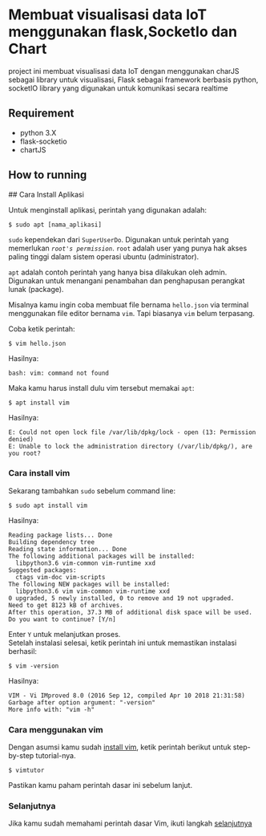 # Membuat visualisasi data IoT menggunakan flask,SocketIo dan Chart
project ini membuat visualisasi data IoT dengan menggunakan charJS sebagai library untuk visualisasi, Flask sebagai framework berbasis python, socketIO library yang digunakan untuk komunikasi  secara realtime

<h2>Requirement</h2>
<ul>
  <li>python 3.X</li>
  <li>flask-socketio</li>
  <li>chartJS</li>
</ul>

<h2>How to running</h2>
## Cara Install Aplikasi

Untuk menginstall aplikasi, perintah yang digunakan adalah:
```terminal
$ sudo apt [nama_aplikasi]
```

`sudo` kependekan dari `SuperUserDo`. Digunakan untuk perintah yang memerlukan *`root's permission`*. `root` adalah user yang punya hak akses paling tinggi dalam sistem operasi ubuntu (administrator). 

`apt` adalah contoh perintah yang hanya bisa dilakukan oleh admin. Digunakan untuk menangani penambahan dan penghapusan perangkat lunak (package).

Misalnya kamu ingin coba membuat file bernama `hello.json` via terminal menggunakan file editor bernama `vim`. Tapi biasanya `vim` belum terpasang.

Coba ketik perintah:
```terminal
$ vim hello.json
```
Hasilnya:
```terminal
bash: vim: command not found
```

Maka kamu harus install dulu vim tersebut memakai `apt`:

```terminal
$ apt install vim  
```
Hasilnya:
```terminal
E: Could not open lock file /var/lib/dpkg/lock - open (13: Permission denied)
E: Unable to lock the administration directory (/var/lib/dpkg/), are you root?
```

### Cara install vim
Sekarang tambahkan `sudo` sebelum command line:
```terminal
$ sudo apt install vim
```
Hasilnya:
```terminal
Reading package lists... Done
Building dependency tree       
Reading state information... Done
The following additional packages will be installed:
  libpython3.6 vim-common vim-runtime xxd
Suggested packages:
  ctags vim-doc vim-scripts
The following NEW packages will be installed:
  libpython3.6 vim vim-common vim-runtime xxd
0 upgraded, 5 newly installed, 0 to remove and 19 not upgraded.
Need to get 8123 kB of archives.
After this operation, 37.3 MB of additional disk space will be used.
Do you want to continue? [Y/n]
```

Enter `Y` untuk melanjutkan proses.   
Setelah instalasi selesai, ketik perintah ini untuk memastikan instalasi berhasil:

```terminal
$ vim -version
```
Hasilnya:
```terminal
VIM - Vi IMproved 8.0 (2016 Sep 12, compiled Apr 10 2018 21:31:58)
Garbage after option argument: "-version"
More info with: "vim -h"
```
### Cara menggunakan vim  
Dengan asumsi kamu sudah [install vim](#cara-install-vim), ketik perintah berikut untuk step-by-step tutorial-nya.  
```terminal
$ vimtutor
  ```
Pastikan kamu paham perintah dasar ini sebelum lanjut.  

### Selanjutnya
Jika kamu sudah memahami perintah dasar Vim, ikuti langkah [selanjutnya](#contoh-penggunaan-command-line)
